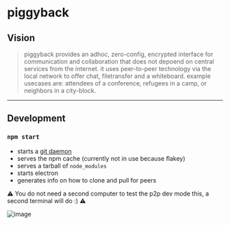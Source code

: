 # piggyback

## Vision

> piggyback provides an adhoc, zero-config, encrypted interface for communication and collaboration that does not depoend on central services from the internet.
> it uses peer-to-peer technology via the local network to offer chat, filetransfer and a whiteboard.
> example usecases are: attendees of a conference, refugees in a camp, or neighbors in a city-block.

---

## Development

### `npm start`

- starts a [git daemon](https://gist.github.com/datagrok/5080545)
- serves the npm cache (currently not in use because flakey)
- serves a tarball of `node_modules`
- starts electron
- generates info on how to clone and pull for peers

⚠️ You do not need a second computer to test the p2p dev mode this, a second terminal will do :) ⚠️

![image](https://user-images.githubusercontent.com/170145/36355766-706b856c-14e8-11e8-82ff-290d751d5568.png)
